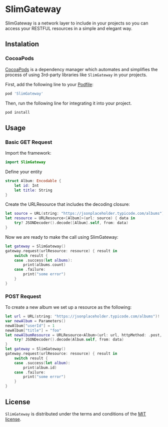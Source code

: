 # SlimGateway

SlimGateway is a network layer to include in your projects so you can access your RESTFUL resources in a simple and elegant way.

## Instalation

### CocoaPods

[CocoaPods](http://cocoapods.org) is a dependency manager which automates and simplifies the process of using 3rd-party libraries like `SlimGateway` in your projects. 

First, add the following line to your [Podfile](http://guides.cocoapods.org/using/using-cocoapods.html):

```ruby
pod 'SlimGateway'
```

Then, run the following line for integrating it into your project.

```ruby
pod install
```

## Usage

### Basic GET Request

Import the framework:

```swift
import SlimGateway
```

Define your entity

```swift
struct Album: Encodable {
    let id: Int
    let title: String
}
```

Create the URLResource that includes the decoding closure:

```swift
let source = URL(string: "https://jsonplaceholder.typicode.com/albums")!
let resource = URLResource<[Album]>(url: source) { data in
    try? JSONDecoder().decode([Album].self, from: data)
}
```

Now we are ready to make the call using SlimGateway:

```swift
let gateway = SlimGateway()
gateway.request(urlResource: resource) { result in
    switch result {
    case .success(let albums):
        print(albums.count)
    case .failure:
        print("some error")
    }
}
```

### POST Request

To create a new album we set up a resource as the following:

```swift
let url = URL(string: "https://jsonplaceholder.typicode.com/albums")!
var newAlbum = Parameters()
newAlbum["userId"] = 1
newAlbum["title"] = "foo"
let newAlbumResource = URLResource<Album>(url: url, httpMethod: .post, parameters: newAlbum) { data in
    try? JSONDecoder().decode(Album.self, from: data)
}
let gateway = SlimGateway()
gateway.request(urlResource: resource) { result in
    switch result {
    case .success(let album):
        print(album.id)
    case .failure:
        print("some error")
    }
}
```


## License

`SlimGateway` is distributed under the terms and conditions of the [MIT license](LICENSE.md).
